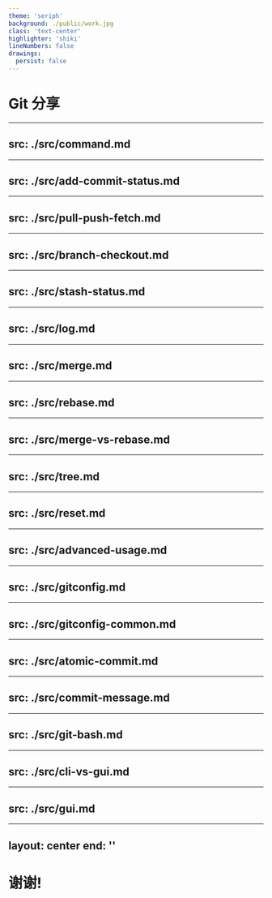 ```yaml
---
theme: 'seriph'
background: ./public/work.jpg
class: 'text-center'
highlighter: 'shiki'
lineNumbers: false
drawings:
  persist: false
---
```


# Git 分享

---
src: ./src/command.md
---

---
src: ./src/add-commit-status.md
---

---
src: ./src/pull-push-fetch.md
---

---
src: ./src/branch-checkout.md
---

---
src: ./src/stash-status.md
---

---
src: ./src/log.md
---

---
src: ./src/merge.md
---

---
src: ./src/rebase.md
---

---
src: ./src/merge-vs-rebase.md
---

---
src: ./src/tree.md
---

---
src: ./src/reset.md
---

---
src: ./src/advanced-usage.md
---

---
src: ./src/gitconfig.md
---

---
src: ./src/gitconfig-common.md
---

---
src: ./src/atomic-commit.md
---

---
src: ./src/commit-message.md
---

---
src: ./src/git-bash.md
---

---
src: ./src/cli-vs-gui.md
---

---
src: ./src/gui.md
---

---
layout: center
end: ''
---

# 谢谢!
